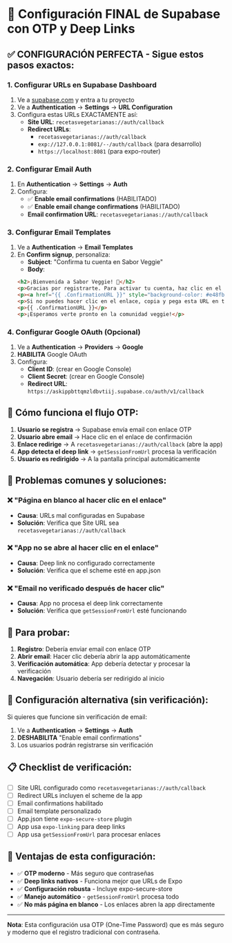 # 🚀 Configuración FINAL de Supabase con OTP y Deep Links

## ✅ **CONFIGURACIÓN PERFECTA - Sigue estos pasos exactos:**

### 1. **Configurar URLs en Supabase Dashboard**

1. Ve a [supabase.com](https://supabase.com) y entra a tu proyecto
2. Ve a **Authentication** → **Settings** → **URL Configuration**
3. Configura estas URLs EXACTAMENTE así:
   - **Site URL**: `recetasvegetarianas://auth/callback`
   - **Redirect URLs**: 
     - `recetasvegetarianas://auth/callback`
     - `exp://127.0.0.1:8081/--/auth/callback` (para desarrollo)
     - `https://localhost:8081` (para expo-router)

### 2. **Configurar Email Auth**

1. En **Authentication** → **Settings** → **Auth**
2. Configura:
   - ✅ **Enable email confirmations** (HABILITADO)
   - ✅ **Enable email change confirmations** (HABILITADO)
   - **Email confirmation URL**: `recetasvegetarianas://auth/callback`

### 3. **Configurar Email Templates**

1. Ve a **Authentication** → **Email Templates**
2. En **Confirm signup**, personaliza:
   - **Subject**: "Confirma tu cuenta en Sabor Veggie"
   - **Body**: 
   ```html
   <h2>¡Bienvenida a Sabor Veggie! 🍃</h2>
   <p>Gracias por registrarte. Para activar tu cuenta, haz clic en el siguiente enlace:</p>
   <p><a href="{{ .ConfirmationURL }}" style="background-color: #e48fb4; color: white; padding: 12px 24px; text-decoration: none; border-radius: 8px; display: inline-block;">Confirmar Email</a></p>
   <p>Si no puedes hacer clic en el enlace, copia y pega esta URL en tu navegador:</p>
   <p>{{ .ConfirmationURL }}</p>
   <p>¡Esperamos verte pronto en la comunidad veggie!</p>
   ```

### 4. **Configurar Google OAuth (Opcional)**

1. Ve a **Authentication** → **Providers** → **Google**
2. **HABILITA** Google OAuth
3. Configura:
   - **Client ID**: (crear en Google Console)
   - **Client Secret**: (crear en Google Console)
   - **Redirect URL**: `https://askippbttqmzldbvtiij.supabase.co/auth/v1/callback`

## 🔄 **Cómo funciona el flujo OTP:**

1. **Usuario se registra** → Supabase envía email con enlace OTP
2. **Usuario abre email** → Hace clic en el enlace de confirmación
3. **Enlace redirige** → A `recetasvegetarianas://auth/callback` (abre la app)
4. **App detecta el deep link** → `getSessionFromUrl` procesa la verificación
5. **Usuario es redirigido** → A la pantalla principal automáticamente

## 🚨 **Problemas comunes y soluciones:**

### **❌ "Página en blanco al hacer clic en el enlace"**
- **Causa**: URLs mal configuradas en Supabase
- **Solución**: Verifica que Site URL sea `recetasvegetarianas://auth/callback`

### **❌ "App no se abre al hacer clic en el enlace"**
- **Causa**: Deep link no configurado correctamente
- **Solución**: Verifica que el scheme esté en app.json

### **❌ "Email no verificado después de hacer clic"**
- **Causa**: App no procesa el deep link correctamente
- **Solución**: Verifica que `getSessionFromUrl` esté funcionando

## 📱 **Para probar:**

1. **Registro**: Debería enviar email con enlace OTP
2. **Abrir email**: Hacer clic debería abrir la app automáticamente
3. **Verificación automática**: App debería detectar y procesar la verificación
4. **Navegación**: Usuario debería ser redirigido al inicio

## 🔧 **Configuración alternativa (sin verificación):**

Si quieres que funcione sin verificación de email:

1. Ve a **Authentication** → **Settings** → **Auth**
2. **DESHABILITA** "Enable email confirmations"
3. Los usuarios podrán registrarse sin verificación

## 📋 **Checklist de verificación:**

- [ ] Site URL configurado como `recetasvegetarianas://auth/callback`
- [ ] Redirect URLs incluyen el scheme de la app
- [ ] Email confirmations habilitado
- [ ] Email template personalizado
- [ ] App.json tiene `expo-secure-store` plugin
- [ ] App usa `expo-linking` para deep links
- [ ] App usa `getSessionFromUrl` para procesar enlaces

## 🎯 **Ventajas de esta configuración:**

- ✅ **OTP moderno** - Más seguro que contraseñas
- ✅ **Deep links nativos** - Funciona mejor que URLs de Expo
- ✅ **Configuración robusta** - Incluye expo-secure-store
- ✅ **Manejo automático** - `getSessionFromUrl` procesa todo
- ✅ **No más página en blanco** - Los enlaces abren la app directamente

---

**Nota**: Esta configuración usa OTP (One-Time Password) que es más seguro y moderno que el registro tradicional con contraseña.

